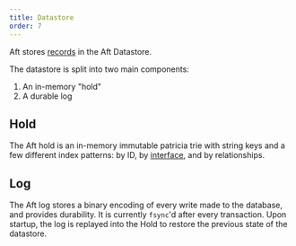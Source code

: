```yaml
---
title: Datastore
order: 7
---
```


Aft stores [records](#records) in the Aft Datastore. 

The datastore is split into two main components:

1. An in-memory "hold"
2. A durable log

Hold
---

The Aft hold is an in-memory immutable patricia trie with string keys and a few different index patterns: by ID, by [interface](#interfaces), and by relationships.

Log
---

The Aft log stores a binary encoding of every write made to the database, and provides durability. It is currently `fsync`'d after every transaction. Upon startup, the log is replayed into the Hold to restore the previous state of the datastore.

